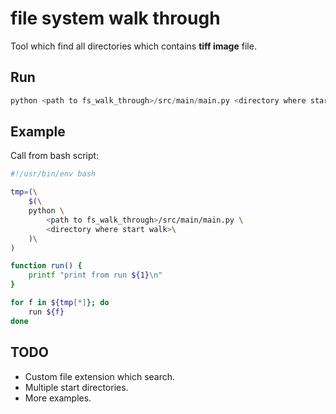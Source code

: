 # file system walk through
Tool which find all directories which contains **tiff image** file.

## Run
```python
python <path to fs_walk_through>/src/main/main.py <directory where start walk>
```

## Example
Call from bash script:

```bash
#!/usr/bin/env bash

tmp=(\
    $(\
    python \
        <path to fs_walk_through>/src/main/main.py \
        <directory where start walk>\
    )\
)

function run() {
    printf "print from run ${1}\n"
}

for f in ${tmp[*]}; do
    run ${f}
done
```

## TODO
* Custom file extension which search.
* Multiple start directories.
* More examples.